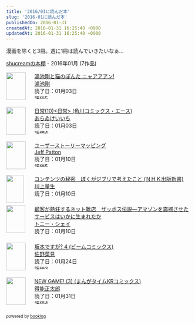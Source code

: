 ```yaml
---
title: '2016/01に読んだ本'
slug: '2016-01に読んだ本'
publishedOn: 2016-01-31
createdAt: 2016-01-31 16:25:40 +0900
updatedAt: 2016-01-31 16:25:40 +0900
---
```

漫画を除くと3冊。週に1冊は読んでいきたいなぁ…

<div style="margin-bottom:15px;"><a href="https://booklog.jp/users/shucream" target="_blank">shucreamの本棚</a> - 2016年01月 (7作品)</div><div style="margin-bottom:5px;"><div style="width:75px;height:75px;float:left;margin-right:2px;"><a href="https://booklog.jp/item/1/404730543X" target="_blank"><img src="https://ecx.images-amazon.com/images/I/51NCMxLQ35L._SL75_.jpg" width="53" height="75" alt="" /></a></div><div><a href="https://booklog.jp/item/1/404730543X" target="_blank">鴻池剛と猫のぽんた ニャアアアン!</a><br /><a href="https://booklog.jp/author/%E9%B4%BB%E6%B1%A0%E5%89%9B" target="_blank">鴻池剛</a><br />読了日：01月03日<br /><img src="https://booklog.jp/images/rank/5.gif" width="59" height="12" alt="評価5" /></div><br style="clear:both;" /></div><div style="margin-bottom:5px;"><div style="width:75px;height:75px;float:left;margin-right:2px;"><a href="https://booklog.jp/item/1/B019I5E3JQ" target="_blank"><img src="https://ecx.images-amazon.com/images/I/514-VZBwQTL._SL75_.jpg" width="53" height="75" alt="" /></a></div><div><a href="https://booklog.jp/item/1/B019I5E3JQ" target="_blank">日常(10)<日常> (角川コミックス・エース)</a><br /><a href="https://booklog.jp/author/%E3%81%82%E3%82%89%E3%82%90%E3%81%91%E3%81%84%E3%81%84%E3%81%A1" target="_blank">あらゐけいいち</a><br />読了日：01月03日<br /><img src="https://booklog.jp/images/rank/4.gif" width="59" height="12" alt="評価4" /></div><br style="clear:both;" /></div><div style="margin-bottom:5px;"><div style="width:75px;height:75px;float:left;margin-right:2px;"><a href="https://booklog.jp/item/1/4873117321" target="_blank"><img src="https://ecx.images-amazon.com/images/I/51MlUN5G99L._SL75_.jpg" width="53" height="75" alt="" /></a></div><div><a href="https://booklog.jp/item/1/4873117321" target="_blank">ユーザーストーリーマッピング</a><br /><a href="https://booklog.jp/author/Jeff+Patton" target="_blank">Jeff Patton</a><br />読了日：01月10日<br /><img src="https://booklog.jp/images/rank/5.gif" width="59" height="12" alt="評価5" /></div><br style="clear:both;" /></div><div style="margin-bottom:5px;"><div style="width:75px;height:75px;float:left;margin-right:2px;"><a href="https://booklog.jp/item/1/B00VVKIBF4" target="_blank"><img src="https://ecx.images-amazon.com/images/I/5123YcrATOL._SL75_.jpg" width="48" height="75" alt="" /></a></div><div><a href="https://booklog.jp/item/1/B00VVKIBF4" target="_blank">コンテンツの秘密　ぼくがジブリで考えたこと (ＮＨＫ出版新書)</a><br /><a href="https://booklog.jp/author/%E5%B7%9D%E4%B8%8A%E9%87%8F%E7%94%9F" target="_blank">川上量生</a><br />読了日：01月10日<br /></div><br style="clear:both;" /></div><div style="margin-bottom:5px;"><div style="width:75px;height:75px;float:left;margin-right:2px;"><a href="https://booklog.jp/item/1/447801373X" target="_blank"><img src="https://ecx.images-amazon.com/images/I/51AxOZRGdrL._SL75_.jpg" width="52" height="75" alt="" /></a></div><div><a href="https://booklog.jp/item/1/447801373X" target="_blank">顧客が熱狂するネット靴店　ザッポス伝説―アマゾンを震撼させたサービスはいかに生まれたか</a><br /><a href="https://booklog.jp/author/%E3%83%88%E3%83%8B%E3%83%BC%E3%83%BB%E3%82%B7%E3%82%A7%E3%82%A4" target="_blank">トニー・シェイ</a><br />読了日：01月10日<br /></div><br style="clear:both;" /></div><div style="margin-bottom:5px;"><div style="width:75px;height:75px;float:left;margin-right:2px;"><a href="https://booklog.jp/item/1/4047309257" target="_blank"><img src="https://ecx.images-amazon.com/images/I/51qXV4avK2L._SL75_.jpg" width="53" height="75" alt="" /></a></div><div><a href="https://booklog.jp/item/1/4047309257" target="_blank">坂本ですが? 4 (ビームコミックス)</a><br /><a href="https://booklog.jp/author/%E4%BD%90%E9%87%8E%E8%8F%9C%E8%A6%8B" target="_blank">佐野菜見</a><br />読了日：01月24日<br /><img src="https://booklog.jp/images/rank/3.gif" width="59" height="12" alt="評価3" /></div><br style="clear:both;" /></div><div style="margin-bottom:5px;"><div style="width:75px;height:75px;float:left;margin-right:2px;"><a href="https://booklog.jp/item/1/4832246569" target="_blank"><img src="https://ecx.images-amazon.com/images/I/51YBpNhTdwL._SL75_.jpg" width="53" height="75" alt="" /></a></div><div><a href="https://booklog.jp/item/1/4832246569" target="_blank">NEW GAME!  (3) (まんがタイムKRコミックス)</a><br /><a href="https://booklog.jp/author/%E5%BE%97%E8%83%BD%E6%AD%A3%E5%A4%AA%E9%83%8E" target="_blank">得能正太郎</a><br />読了日：01月31日<br /><img src="https://booklog.jp/images/rank/4.gif" width="59" height="12" alt="評価4" /></div><br style="clear:both;" /></div><div style="margin:10px 0;font-size:80%;">powered by <a href="https://booklog.jp" target="_blank">booklog</a></div>
